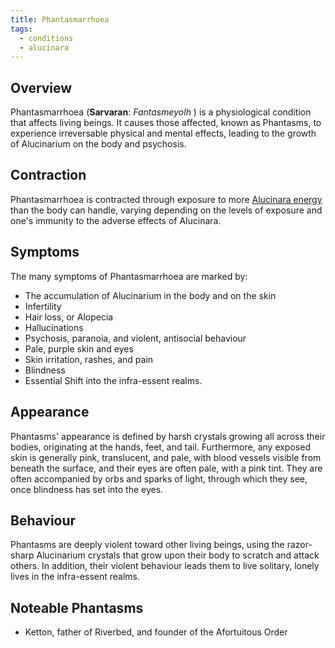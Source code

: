 ```yaml
---
title: Phantasmarrhoea
tags:
  - conditions
  - alucinara
---
```

## Overview
Phantasmarrhoea (**Sarvaran**: *Fantasmeyolh* ) is a physiological condition that affects living beings. It causes those affected, known as Phantasms, to experience irreversable physical and mental effects, leading to the growth of Alucinarium on the body and psychosis.
## Contraction
Phantasmarrhoea is contracted through exposure to more [Alucinara energy](cosmology-1/alucinara.md) than the body can handle, varying depending on the levels of exposure and one's immunity to the adverse effects of Alucinara.
## Symptoms
The many symptoms of Phantasmarrhoea are marked by:
- The accumulation of Alucinarium in the body and on the skin
- Infertility
- Hair loss, or Alopecia
- Hallucinations
- Psychosis, paranoia, and violent, antisocial behaviour 
- Pale, purple skin and eyes
- Skin irritation, rashes, and pain
- Blindness
- Essential Shift into the infra-essent realms.
## Appearance
Phantasms' appearance is defined by harsh crystals growing all across their bodies, originating at the hands, feet, and tail. Furthermore, any exposed skin is generally pink, translucent, and pale, with blood vessels visible from beneath the surface, and their eyes are often pale, with a pink tint. They are often accompanied by orbs and sparks of light, through which they see, once blindness has set into the eyes.
## Behaviour
Phantasms are deeply violent toward other living beings, using the razor-sharp Alucinarium crystals that grow upon their body to scratch and attack others. In addition, their violent behaviour leads them to live solitary, lonely lives in the infra-essent realms.
## Noteable Phantasms
- Ketton, father of Riverbed, and founder of the Afortuitous Order